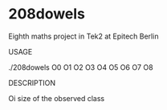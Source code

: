 # 208dowels
Eighth maths project in Tek2 at Epitech Berlin

USAGE

./208dowels O0 O1 O2 O3 O4 O5 O6 O7 O8

DESCRIPTION

Oi size of the observed class
